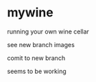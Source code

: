 # mywine

running your own wine cellar

see new branch images

comit to new branch

seems to be working
